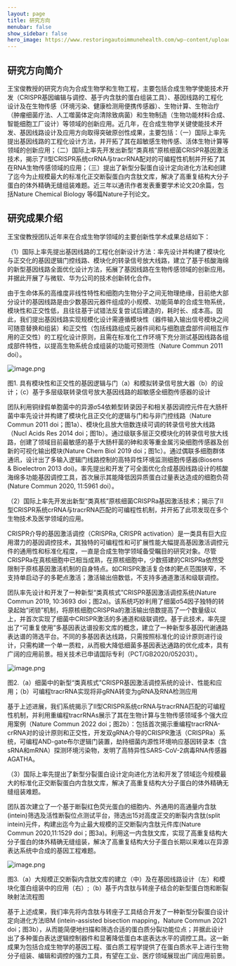 ```yaml
---
layout: page
title: 研究方向 
menubar: false
show_sidebar: false
hero_image: https://www.restoringautoimmunehealth.com/wp-content/uploads/2019/01/DNA-image-1080x640.jpg
---
```



## 研究方向简介

王宝俊教授的研究方向为合成生物学和生物工程，主要包括合成生物学使能技术开发（CRISPR基因编辑与调控、基于内含肽的蛋白组装工具）、基因线路的工程化设计及在生物传感（环境污染、健康检测用便携传感器）、生物计算、生物治疗（肿瘤细菌疗法、人工噬菌体定向清除致病菌）和生物制造（生物功能材料合成、智能细胞工厂设计）等领域的创新应用。近几年，在合成生物学关键使能技术开发、基因线路设计及应用方向取得突破原创性成果，主要包括：（一）国际上率先提出基因线路的工程化设计方法，并开拓了其在超敏感生物传感、活体生物计算等领域的创新应用；（二）国际上率先开发出新型“类真核”原核细菌CRISPR基因激活技术，揭示了II型CRISPR系统crRNA与tracrRNA配对的可编程性机制并开拓了其在RNA生物传感领域的应用；（三）提出了新型分裂蛋白设计定向进化方法和创建了迄今为止规模最大的标准化正交断裂蛋白内含肽文库，解决了高重复结构大分子蛋白的体外精确无缝组装难题。近三年以通讯作者发表重要学术论文20余篇，包括Nature Chemical Biology 等6篇Nature子刊论文。



## 研究成果介绍

王宝俊教授团队近年来在合成生物学领域的主要创新性学术成果总结如下：

（1）国际上率先提出基因线路的工程化创新设计方法：率先设计并构建了模块化与正交化的基因逻辑门控线路、模块化的转录信号放大线路，建立了基于核酸海绵的新型基因线路全面优化设计方法，拓展了基因线路在生物传感领域的创新应用。并据此开展了与微软、华为公司的技术创新转化合作。

由于生命体系的高维度非线性特性和细胞内生物分子之间无物理绝缘，目前绝大部分设计的基因线路是由少数基因元器件组成的小规模、功能简单的合成生物系统，模块性和正交性低，且往往基于试错法反复尝试后建造的，耗时长、成本高。因此，我们提出基因线路实现规模化设计需遵循模块性（器件输入输出信号模块之间可随意替换和组装）和正交性（包括线路组成元器件间和与细胞底盘部件间相互作用的正交性）的工程化设计原则，且需在标准化工作环境下充分测试基因线路各组成部件特性，以提高生物系统合成组装的功能可预测性（Nature Commun 2011 doi）。

![image.png](../../assets/research1.png)

图1. 具有模块性和正交性的基因逻辑与门（a）和模拟转录信号放大器（b）的设计；（c）基于多层级联转录信号放大基因线路的超敏感全细胞传感器的设计

团队利用铜绿假单胞菌中的异源σ54依赖型转录因子和相关基因调控元件在大肠杆菌中率先设计并构建了模块化且正交化的逻辑与门和与非门控线路（Nature Commun 2011 doi；图1a）、模块化且放大倍数连续可调的转录信号放大线路（Nucl Acids Res 2014 doi；图1b）。通过级联多层正交模块化的转录信号放大线路，创建了领域目前最敏感的基于大肠杆菌的砷和汞等重金属污染细胞传感器及创新的可视化输出模块(Nature Chem Biol 2019 doi；图1c）。通过偶联多细胞群体通讯，设计出了多输入逻辑门线路控制的高特异性环境监测细胞传感器(Biosens & Bioelectron 2013 doi)。率先提出和开发了可全面优化合成基因线路设计的核酸海绵多功能基因调控工具，首次展示其能降低因异质蛋白过量表达造成的细胞负荷(Nature Commun 2020, 11:5961 doi）。



（2）国际上率先开发出新型“类真核”原核细菌CRISPRa基因激活技术；揭示了II型CRISPR系统crRNA与tracrRNA匹配的可编程性机制，并开拓了此项发现在多个生物技术及医学领域的应用。

CRISPR介导的基因激活调控（CRISPRa, CRISPR activation）是一类具有巨大应用潜力的基因调控技术，其独特的可编程性和可扩展性能大幅提高基因激活调控元件的通用性和标准化程度，一直是合成生物学领域备受瞩目的研究对象。尽管CRISPRa在真核细胞中已相当成熟，在原核细胞中，少数搭建的CRISPRa依然受限制于原核基因激活机制的自身特点。如CRISPR激活复合体的靶点范围狭窄，不支持单启动子的多靶点激活；激活输出倍数低，不支持多通道激活和级联调控。

团队率先设计和开发了一种新型“类真核式”CRISPR基因激活调控系统(Nature Commun 2019, 10:3693 doi；图2a)。该系统巧妙利用了细菌σ54因子独特的转录起始“闭锁”机制，将原核细胞CRISPRa的激活输出倍数提高了一个数量级以上，并首次实现了细菌中CRISPR激活的多通道和级联调控。基于此技术，率先提出了“可重复使用”多基因表达谱投影文库的概念，建立了一种新型多基因代谢通路表达谱的筛选平台。不同的多基因表达线路，只需按照标准化的设计原则进行设计，只需构建一个单一质粒，从而极大降低细菌多基因表达通路的优化成本，具有广阔的应用前景。相关技术已申请国际专利（PCT/GB2020/052031）。

<!-- ![image.png](https://person.zju.edu.cn/person/wescms/sys/filebrowser/file.php?cmd=download&id=855238) -->
![image.png](../../assets/research2.png)

图2.（a）细菌中的新型“类真核式”CRISPR基因激活调控系统的设计、性能和应用；（b）可编程tracrRNA实现将非gRNA转变为gRNA及RNA检测应用

基于上述进展，我们系统揭示了II型CRISPR系统crRNA与tracrRNA匹配的可编程性机制，并利用重编程tracrRNAs展示了其在生物计算与生物传感领域多个强大应用案例（Nature Commun 2022 doi；图2b）：包括首次揭示重编程tracrRNA-crRNA对的设计原则和正交性，开发双gRNA介导的CRISPR激活（CRISPRa）系统，可编程AND-gate布尔逻辑门装置，劫持细菌内源性环境响应基因转录本（含sRNA和mRNA）探测环境污染物，发明了高特异性SARS-CoV-2病毒RNA传感器AGATHA。



（3）国际上率先提出了新型分裂蛋白设计定向进化方法和开发了领域迄今规模最大的标准化正交断裂蛋白内含肽文库，解决了高重复结构大分子蛋白的体外精确无缝组装难题。

团队首次建立了一个基于断裂红色荧光蛋白的细胞内、外通用的高通量内含肽(intein)筛选及活性断裂位点测试平台，筛选出15对高度正交的断裂内含肽(split intein)元件，构建出迄今为止最大规模的正交断裂内含肽元件库(Nature Commun 2020,11:1529 doi；图3a)。利用这一内含肽文库，实现了高重复结构大分子蛋白的体外精确无缝组装，解决了高重复结构大分子蛋白长期以来难以在异源表达系统中合成的基因工程难题。

<!-- ![image.png](https://person.zju.edu.cn/person/wescms/sys/filebrowser/file.php?cmd=download&id=855234)  -->
![image.png](../../assets/research3.png)

图3.（a）大规模正交断裂内含肽文库的建立（中）及在基因线路设计（左）和模块化蛋白组装中的应用（右）;（b）基于内含肽与转座子结合的新型蛋白饱和断裂映射法流程图

基于上述成果，我们率先将内含肽与转座子工具结合开发了一种新型分裂蛋白设计定向进化方法IBM (intein-assisted bisection mapping，Nature Commun 2021 doi；图3b），从而能简便地扫描和筛选合适的蛋白质分裂功能位点；并据此设计出了多种蛋白表达逻辑控制器件和显著降低蛋白本底表达水平的调控工具。这一新成果为包括合成生物学的基因工程、蛋白质工程学提供了在蛋白质水平上进行生物分子组装、编辑和调控的强力工具，有望在工业、医疗领域展现出广阔应用前景。
